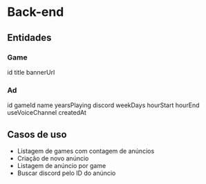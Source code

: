 # Back-end

## Entidades

### Game

id
title
bannerUrl

### Ad

id
gameId
name
yearsPlaying
discord
weekDays
hourStart
hourEnd
useVoiceChannel
createdAt

## Casos de uso

- Listagem de games com contagem de anúncios 
- Criação de novo anúncio 
- Listagem de anúncio por game
- Buscar discord pelo ID do anúncio

